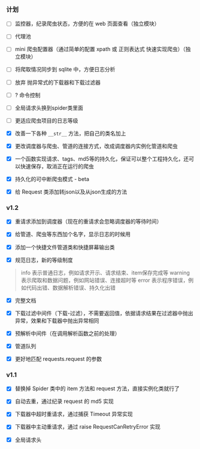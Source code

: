 ### 计划

- [ ] 监控器，纪录爬虫状态，方便的在 web 页面查看（独立模块）

- [ ] 代理池

- [ ] mini 爬虫配置器（通过简单的配置 xpath 或 正则表达式 快速实现爬虫）（独立模块）

- [ ] 将爬取情况同步到 sqlite 中，方便日志分析

- [ ] 放弃 抛异常式的下载器和下载过滤器

- [ ] ? 命令控制

- [ ] 全局请求头换到spider类里面

- [ ] 更适应爬虫项目的日志等级

- [x] 改善一下各种 `__str__` 方法，把自己的类名加上

- [x] 更改调度器与爬虫、管道的连接方式，改成调度器内实例化管道和爬虫

- [x] 一个函数实现请求、tags、md5等的持久化，保证可以整个工程持久化，还可以快速保存，取消正在运行的爬虫

- [x] 持久化的可中断爬虫模式 - beta

- [x] 给 Request 类添加转json以及从json生成的方法

### v1.2

- [x] 重请求添加到调度器（现在的重请求会忽略调度器的等待时间）

- [x] 给管道、爬虫等东西加个名字，显示日志的时候用

- [x] 添加一个快捷文件管道类和快捷屏幕输出类

- [x] 规范日志，新的等级制度

> info 表示普通日志，例如请求开示、请求结束、item保存完成等
> warning 表示爬取和数据问题，例如网站错误、连接超时等
> error 表示程序错误，例如代码出错、数据解析错误、持久化出错

- [x] 完整文档

- [x] 下载过滤中间件（下载-过滤），不需要返回值，依据请求结果在过滤器中抛出异常，效果和下载器中抛出异常相同

- [x] 预解析中间件（在调用解析函数之前的处理）

- [x] 管道队列

- [x] 更好地匹配 requests.request 的参数

### v1.1

- [x] 替换掉 Spider 类中的 item 方法和 request 方法，直接实例化类就行了

- [x] 自动去重，通过纪录 request 的 md5 实现

- [x] 下载器中超时重请求，通过捕获 Timeout 异常实现

- [x] 下载器中主动重请求，通过 raise RequestCanRetryError 实现

- [x] 全局请求头
